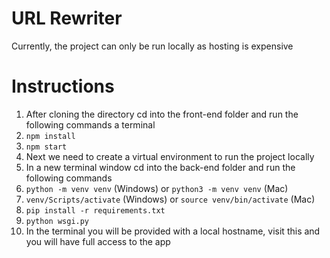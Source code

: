 # URL Rewriter
Currently, the project can only be run locally as hosting is expensive

# Instructions

1. After cloning the directory cd into the front-end folder and run the following commands a terminal
2. `npm install`
3. `npm start`
4. Next we need to create a virtual environment to run the project locally
5. In a new terminal window cd into the back-end folder and run the following commands
6. `python -m venv venv` (Windows) or `python3 -m venv venv` (Mac)
7. `venv/Scripts/activate` (Windows) or `source venv/bin/activate` (Mac)
8. `pip install -r requirements.txt`
9. `python wsgi.py`
10. In the terminal you will be provided with a local hostname, visit this and you will have full access to the app
